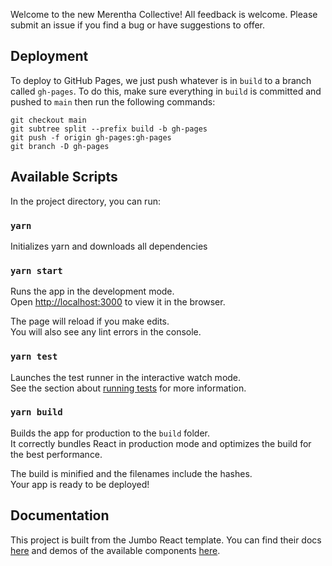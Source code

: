 Welcome to the new Merentha Collective! All feedback is welcome. Please submit an issue if you find a bug or have suggestions to offer.

## Deployment
To deploy to GitHub Pages, we just push whatever is in `build` to a branch called `gh-pages`.
To do this, make sure everything in `build` is committed and pushed to `main` then run the following commands:

```
git checkout main
git subtree split --prefix build -b gh-pages
git push -f origin gh-pages:gh-pages 
git branch -D gh-pages
```

## Available Scripts

In the project directory, you can run:

### `yarn`

Initializes yarn and downloads all dependencies

### `yarn start`

Runs the app in the development mode.<br />
Open [http://localhost:3000](http://localhost:3000) to view it in the browser.

The page will reload if you make edits.<br />
You will also see any lint errors in the console.

### `yarn test`

Launches the test runner in the interactive watch mode.<br />
See the section about [running tests](https://facebook.github.io/create-react-app/docs/running-tests) for more information.

### `yarn build`

Builds the app for production to the `build` folder.<br />
It correctly bundles React in production mode and optimizes the build for the best performance.

The build is minified and the filenames include the hashes.<br />
Your app is ready to be deployed!

## Documentation

This project is built from the Jumbo React template. You can find their docs [here](https://docs-jumbo.g-axon.work/) and demos of the available components [here](https://jumbo.g-axon.work/).
